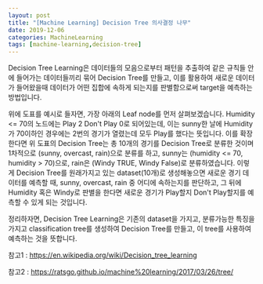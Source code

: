 ```yaml
---
layout: post
title: "[Machine Learning] Decision Tree 의사결정 나무"
date: 2019-12-06
categories: MachineLearning
tags: [machine-learning,decision-tree]
---
```


Decision Tree Learning은 데이터들의 모음으로부터 패턴을 추출하여 같은 규칙들 안에 들어가는 데이터들끼리 묶어 Decision Tree를 만들고, 이를 활용하여 새로운 데이터가 들어왔을때 데이터가 어떤 집합에 속하게 되는지를 판별함으로써 target을 예측하는 방법입니다.

 

위에 도표를 예시로 들자면,  가장 아래의 Leaf node를 먼저 살펴보겠습니다. Humidity <= 70의 노드에는 Play 2 Don't Play 0로 되어있는데, 이는 sunny한 날에 Humidity가 70이하인 경우에는 2번의 경기가 열렸는데 모두 Play를 했다는 뜻입니다. 이를 확장한다면 위 도표의 Decision Tree는 총 10개의 경기를 Decision Tree로 분류한 것이며 1차적으로 (sunny, overcast, rain)으로 분류를 하고, sunny는 (humidity <= 70, humidity > 70)으로, rain은 (Windy TRUE, Windy False)로 분류하였습니다. 이렇게 Decision Tree를 원래가지고 있는 dataset(10개)로 생성해놓으면 새로운 경기 데이터를 예측할 때, sunny, overcast, rain 중 어디에 속하는지를 판단하고, 그 뒤에 Humidity 혹은 Windy로 판별을 한다면 새로운 경기가 Play할지 Don't Play할지를 예측할 수 있게 되는 것입니다.

 

정리하자면, Decision Tree Learning은 기존의 dataset을 가지고, 분류가능한 특징을 가지고 classification tree를 생성하여 Decision Tree를 만들고, 이 tree를 사용하여 예측하는 것을 뜻합니다.

 

참고1 : https://en.wikipedia.org/wiki/Decision_tree_learning

참고2 : https://ratsgo.github.io/machine%20learning/2017/03/26/tree/